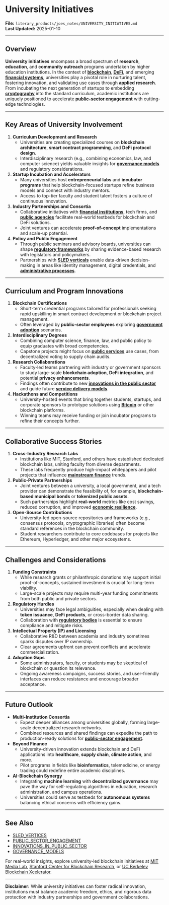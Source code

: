 # University Initiatives

**File:** `literary_products/joes_notes/UNIVERSITY_INITIATIVES.md`\
**Last Updated:** 2025-01-10

***

## Overview

**University initiatives** encompass a broad spectrum of **research**, **education**, and **community outreach** programs undertaken by higher education institutions. In the context of [**blockchain**](../crypto_economics/bitcoin_basics.md), [**DeFi**](../DEFI_BASICS.md), and emerging [**financial systems**](../strategy/financial_systems.md), universities play a pivotal role in nurturing talent, fostering innovation, and validating use cases through **applied research**. From incubating the next generation of startups to embedding [**cryptography**](../crypto/cryptography_basics.md) into the standard curriculum, academic institutions are uniquely positioned to accelerate [**public-sector engagement**](../governance/public_sector_engagement.md) with cutting-edge technologies.

***

## Key Areas of University Involvement

1. **Curriculum Development and Research**
   * Universities are creating specialized courses on **blockchain architecture**, **smart contract programming**, and **DeFi protocol design**.
   * Interdisciplinary research (e.g., combining economics, law, and computer science) yields valuable insights for [**governance models**](../AI/governance_models.md) and regulatory considerations.
2. **Startup Incubation and Accelerators**
   * Many universities host **entrepreneurial labs** and **incubator programs** that help blockchain-focused startups refine business models and connect with industry mentors.
   * Access to top-tier faculty and student talent fosters a culture of continuous innovation.
3. **Industry Partnerships and Consortia**
   * Collaborative initiatives with [**financial institutions**](../strategy/financial_institutions.md), tech firms, and [**public agencies**](public_agencies.md) facilitate real-world testbeds for blockchain and DeFi solutions.
   * Joint ventures can accelerate **proof-of-concept** implementations and scale-up potential.
4. **Policy and Public Engagement**
   * Through public seminars and advisory boards, universities can shape [**regulatory frameworks**](../governance/regulatory_frameworks.md) by sharing evidence-based research with legislators and policymakers.
   * Partnerships with [**SLED verticals**](sled_vertices.md) enable data-driven decision-making in areas like identity management, digital credentials, and [**administrative processes**](administrative_processes.md).

***

## Curriculum and Program Innovations

1. **Blockchain Certifications**
   * Short-term credential programs tailored for professionals seeking rapid upskilling in smart contract development or blockchain project management.
   * Often leveraged by **public-sector employees** exploring [**government adoption**](government_adoption.md) scenarios.
2. **Interdisciplinary Degrees**
   * Combining computer science, finance, law, and public policy to equip graduates with broad competencies.
   * Capstone projects might focus on [**public services**](public_services.md) use cases, from decentralized voting to supply chain audits.
3. **Research Collaborations**
   * Faculty-led teams partnering with industry or government sponsors to study large-scale **blockchain adoption**, **DeFi integration**, and potential **privacy enhancements**.
   * Findings often contribute to new [**innovations in the public sector**](../strategy/innovations_in_public_sector.md) and guide future [**service delivery models**](../AI/service_delivery_models.md).
4. **Hackathons and Competitions**
   * University-hosted events that bring together students, startups, and corporate sponsors to prototype solutions using [**Bitcoin**](../crypto_economics/bitcoin_basics.md) or other blockchain platforms.
   * Winning teams may receive funding or join incubator programs to refine their concepts further.

***

## Collaborative Success Stories

1. **Cross-Industry Research Labs**
   * Institutions like MIT, Stanford, and others have established dedicated blockchain labs, uniting faculty from diverse departments.
   * These labs frequently produce high-impact whitepapers and pilot projects that influence [**mainstream finance**](../MAINSTREAM_FINANCE.md) trends.
2. **Public-Private Partnerships**
   * Joint ventures between a university, a local government, and a tech provider can demonstrate the feasibility of, for example, **blockchain-based municipal bonds** or **tokenized public assets**.
   * Such partnerships highlight **real-world** metrics like cost savings, reduced corruption, and improved [**economic resilience**](../ECONOMIC_RESILIENCE.md).
3. **Open-Source Contributions**
   * University-led open-source repositories and frameworks (e.g., consensus protocols, cryptographic libraries) often become standard references in the blockchain community.
   * Student researchers contribute to core codebases for projects like Ethereum, Hyperledger, and other major ecosystems.

***

## Challenges and Considerations

1. **Funding Constraints**
   * While research grants or philanthropic donations may support initial proof-of-concepts, sustained investment is crucial for long-term viability.
   * Large-scale projects may require multi-year funding commitments from both public and private sectors.
2. **Regulatory Hurdles**
   * Universities may face legal ambiguities, especially when dealing with **token issuance**, **DeFi products**, or cross-border data sharing.
   * Collaboration with [**regulatory bodies**](../governance/regulatory_frameworks.md) is essential to ensure compliance and mitigate risks.
3. **Intellectual Property (IP) and Licensing**
   * Collaborative R\&D between academia and industry sometimes sparks disputes over IP ownership.
   * Clear agreements upfront can prevent conflicts and accelerate commercialization.
4. **Adoption Gaps**
   * Some administrators, faculty, or students may be skeptical of blockchain or question its relevance.
   * Ongoing awareness campaigns, success stories, and user-friendly interfaces can reduce resistance and encourage broader acceptance.

***

## Future Outlook

* **Multi-Institution Consortia**
  * Expect deeper alliances among universities globally, forming large-scale decentralized research networks.
  * Combined resources and shared findings can expedite the path to production-ready solutions for [**public-sector engagement**](../governance/public_sector_engagement.md).
* **Beyond Finance**
  * University-driven innovation extends blockchain and DeFi applications into **healthcare**, **supply chain**, **climate action**, and more.
  * Pilot programs in fields like **bioinformatics**, telemedicine, or energy trading could redefine entire academic disciplines.
* **AI-Blockchain Synergy**
  * Integrating **machine learning** with **decentralized governance** may pave the way for self-regulating algorithms in education, research administration, and campus operations.
  * Universities could serve as testbeds for **autonomous systems** balancing ethical concerns with efficiency gains.

***

## See Also

* [SLED\_VERTICES](sled_vertices.md)
* [PUBLIC\_SECTOR\_ENGAGEMENT](../governance/public_sector_engagement.md)
* [INNOVATIONS\_IN\_PUBLIC\_SECTOR](../strategy/innovations_in_public_sector.md)
* [GOVERNANCE\_MODELS](../AI/governance_models.md)

For real-world insights, explore university-led blockchain initiatives at [MIT Media Lab](https://www.media.mit.edu/groups/digital-currency-initiative/overview/), [Stanford Center for Blockchain Research](https://cbr.stanford.edu/), or [UC Berkeley Blockchain Xcelerator](https://xcelerator.berkeley.edu/).

***

**Disclaimer:** While university initiatives can foster radical innovation, institutions must balance academic freedom, ethics, and rigorous data protection with industry partnerships and government collaborations.
